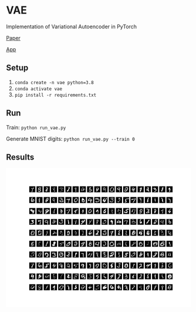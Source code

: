 # VAE
Implementation of Variational Autoencoder in PyTorch

[Paper](https://arxiv.org/pdf/1804.00347.pdf)

[App](https://alexanderamy-vae-st-main-5hq40u.streamlit.app/)

## Setup
1. `conda create -n vae python=3.8`
2. `conda activate vae` 
3. `pip install -r requirements.txt`

## Run
Train: `python run_vae.py`

Generate MNIST digits: `python run_vae.py --train 0`

## Results
![image](outputs/model=vae_z=10_run=0000/model=vae_z=10_run=0000.png)
